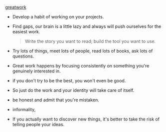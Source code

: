 [greatwork](http://paulgraham.com/greatwork.html)

- Develop a habit of working on your projects.

- Find gaps, our brain is a little lazy and always will push ourselves for the easiest work. 
    > Write the story you want to read; build the tool you want to use.
- Try lots of things, meet lots of people, read lots of books, ask lots of questions. 

- Great work happens by focusing consistently on something you're genuinely interested in.

- if you don't try to be the best, you won't even be good.

-  So just do the work and your identity will take care of itself.

- be honest and admit that you're mistaken.

- informality, 

- If you actually want to discover new things, it's better to take the risk of telling people your ideas.
